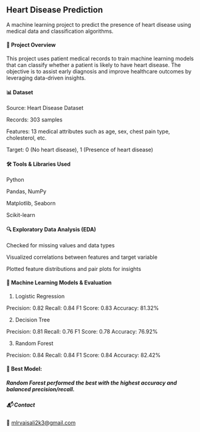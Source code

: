 ## Heart Disease Prediction
A machine learning project to predict the presence of heart disease using medical data and classification algorithms.

#### 📌 Project Overview

This project uses patient medical records to train machine learning models that can classify whether a patient is likely to have heart disease. The objective is to assist early diagnosis and improve healthcare outcomes by leveraging data-driven insights.

#### 📊 Dataset

Source: Heart Disease Dataset

Records: 303 samples

Features: 13 medical attributes such as age, sex, chest pain type, cholesterol, etc.

Target: 0 (No heart disease), 1 (Presence of heart disease)

#### 🛠️ Tools & Libraries Used

Python

Pandas, NumPy

Matplotlib, Seaborn

Scikit-learn

#### 🔍 Exploratory Data Analysis (EDA)

Checked for missing values and data types

Visualized correlations between features and target variable

Plotted feature distributions and pair plots for insights

#### 🧠 Machine Learning Models & Evaluation

1. Logistic Regression
   
Precision: 0.82
Recall: 0.84
F1 Score: 0.83
Accuracy: 81.32%

2. Decision Tree
   
Precision: 0.81
Recall: 0.76
F1 Score: 0.78
Accuracy: 76.92%

3. Random Forest
   
Precision: 0.84
Recall: 0.84
F1 Score: 0.84
Accuracy: 82.42%

#### 📌 Best Model: 
##### Random Forest performed the best with the highest accuracy and balanced precision/recall.

##### 📬 Contact
📧 mlrvaisali2k3@gmail.com
